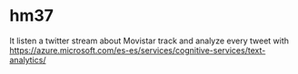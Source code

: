 # hm37

It listen a twitter stream about Movistar track and analyze every tweet with https://azure.microsoft.com/es-es/services/cognitive-services/text-analytics/
